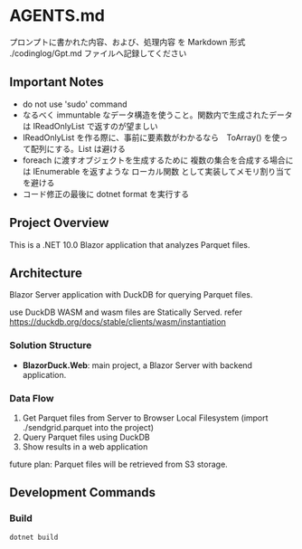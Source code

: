 # AGENTS.md

プロンプトに書かれた内容、および、処理内容 を Markdown 形式 ./codinglog/Gpt<yyyyMMddHHmm>.md ファイルへ記録してください

## Important Notes

- do not use 'sudo' command
- なるべく immuntable なデータ構造を使うこと。関数内で生成されたデータは IReadOnlyList<T> で返すのが望ましい
- IReadOnlyList<T> を作る際に、事前に要素数がわかるなら　ToArray() を使って配列にする。List<T> は避ける
- foreach に渡すオブジェクトを生成するために 複数の集合を合成する場合には IEnumerable<T> を返すような ローカル関数 として実装してメモリ割り当てを避ける
- コード修正の最後に dotnet format を実行する

## Project Overview

This is a .NET 10.0 Blazor application that analyzes Parquet files.

## Architecture

Blazor Server application with DuckDB for querying Parquet files.

use DuckDB WASM and wasm files are Statically Served. refer https://duckdb.org/docs/stable/clients/wasm/instantiation

### Solution Structure
- **BlazorDuck.Web**: main project, a Blazor Server with backend application.

### Data Flow
1. Get Parquet files from Server to Browser Local Filesystem (import ./sendgrid.parquet into the project)
2. Query Parquet files using DuckDB
3. Show results in a web application

future plan: Parquet files will be retrieved from S3 storage.

## Development Commands

### Build
```bash
dotnet build
```
